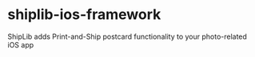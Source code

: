 shiplib-ios-framework
=====================

ShipLib adds Print-and-Ship postcard functionality to your photo-related iOS app
